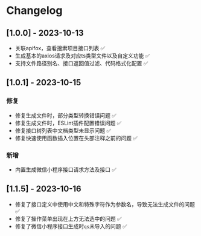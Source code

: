 # Changelog

## [1.0.0] - 2023-10-13

- 关联apifox，查看搜索项目接口列表 ✅
- 生成基本的axios请求及对应ts类型文件以及自定义功能 ✅
- 支持文件路径别名、接口返回值过滤、代码格式化配置 ✅

## [1.0.1] - 2023-10-15

### 修复

- 修复生成文件时，部分类型转换错误问题 ✅
- 修复生成文件时，ESLint插件配置错误问题 ✅
- 修复接口树列表中文档类型未显示问题 ✅
- 修复快速使用函数插入位置在头部注释之前的问题 ✅

### 新增

- 内置生成微信小程序接口请求方法及接口 ✅

## [1.1.5] - 2023-10-16

- 修复了接口定义中使用中文和特殊字符作为参数名，导致无法生成文件的问题 ✅
- 修复了操作菜单出现在上方无法选中的问题 ✅
- 修复了微信小程序接口生成时`qs`未导入的问题 ✅


